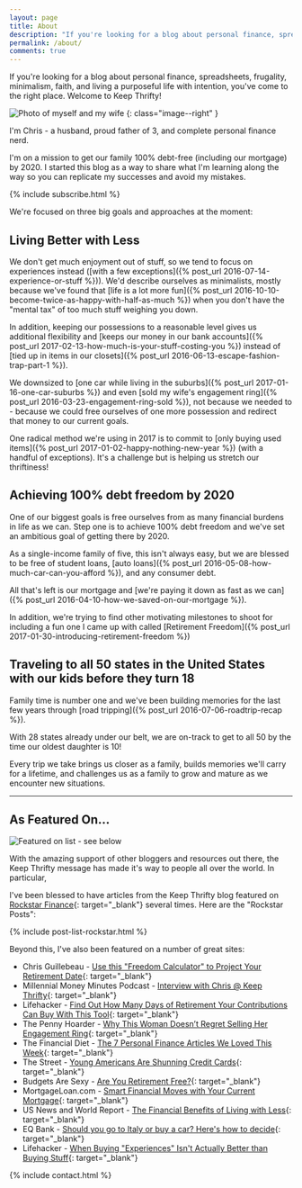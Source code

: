 ```yaml
---
layout: page
title: About
description: "If you're looking for a blog about personal finance, spreadsheets, frugality, minimalism, faith, and living a purposeful life with intention, you've come to the right place."
permalink: /about/
comments: true
---
```


If you're looking for a blog about personal finance, spreadsheets, frugality, minimalism, faith, and living a purposeful life with intention, you've come to the right place. Welcome to Keep Thrifty!

![Photo of myself and my wife]({{site.url}}/img/us-hats.jpg)
{: class="image--right" }

I'm Chris - a husband, proud father of 3, and complete personal finance nerd.

I'm on a mission to get our family 100% debt-free (including our mortgage) by 2020. I started this blog as a way to share what I'm learning along the way so you can replicate my successes and avoid my mistakes.

<div class="boxed">
{% include subscribe.html %}
</div>

We're focused on three big goals and approaches at the moment:

## Living Better with Less

We don't get much enjoyment out of stuff, so we tend to focus on experiences instead ([with a few exceptions]({% post_url 2016-07-14-experience-or-stuff %})). We'd describe ourselves as minimalists, mostly because we've found that [life is a lot more fun]({% post_url 2016-10-10-become-twice-as-happy-with-half-as-much %}) when you don't have the "mental tax" of too much stuff weighing you down.

In addition, keeping our possessions to a reasonable level gives us additional flexibility and [keeps our money in our bank accounts]({% post_url 2017-02-13-how-much-is-your-stuff-costing-you %}) instead of [tied up in items in our closets]({% post_url 2016-06-13-escape-fashion-trap-part-1 %}).

We downsized to [one car while living in the suburbs]({% post_url 2017-01-16-one-car-suburbs %}) and even [sold my wife's engagement ring]({% post_url 2016-03-23-engagement-ring-sold %}), not because we needed to - because we could free ourselves of one more possession and redirect that money to our current goals.

One radical method we're using in 2017 is to commit to [only buying used items]({% post_url 2017-01-02-happy-nothing-new-year %}) (with a handful of exceptions). It's a challenge but is helping us stretch our thriftiness!

## Achieving 100% debt freedom by 2020

One of our biggest goals is free ourselves from as many financial burdens in life as we can. Step one is to achieve 100% debt freedom and we've set an ambitious goal of getting there by 2020.

As a single-income family of five, this isn't always easy, but we are blessed to be free of student loans, [auto loans]({% post_url 2016-05-08-how-much-car-can-you-afford %}), and any consumer debt.

All that's left is our mortgage and [we're paying it down as fast as we can]({% post_url 2016-04-10-how-we-saved-on-our-mortgage %}).

In addition, we're trying to find other motivating milestones to shoot for including a fun one I came up with called [Retirement Freedom]({% post_url 2017-01-30-introducing-retirement-freedom %})

## Traveling to all 50 states in the United States with our kids before they turn 18

Family time is number one and we've been building memories for the last few years through [road tripping]({% post_url 2016-07-06-roadtrip-recap %}).

With 28 states already under our belt, we are on-track to get to all 50 by the time our oldest daughter is 10!

Every trip we take brings us closer as a family, builds memories we'll carry for a lifetime, and challenges us as a family to grow and mature as we encounter new situations.

<hr />

## As Featured On...

![Featured on list - see below]({{site.url}}/img/featured/featured.png)

With the amazing support of other bloggers and resources out there, the Keep Thrifty message has made it's way to people all over the world. In particular,

I've been blessed to have articles from the Keep Thrifty blog featured on [Rockstar Finance](http://www.rockstarfinance.com){: target="_blank"} several times. Here are the "Rockstar Posts":

{% include post-list-rockstar.html %}

Beyond this, I've also been featured on a number of great sites:

* Chris Guillebeau - [Use this "Freedom Calculator" to Project Your Retirement Date](https://chrisguillebeau.com/freedom-calculator/){: target="_blank"}
* Millennial Money Minutes Podcast - [Interview with Chris @ Keep Thrifty](http://podcast.millennialmoney.com/e/interview-chris-keepthrifty/){: target="_blank"}
* Lifehacker - [Find Out How Many Days of Retirement Your Contributions Can Buy With This Tool](http://lifehacker.com/find-out-how-many-days-of-retirement-your-contributions-1788228175){: target="_blank"}
* The Penny Hoarder - [Why This Woman Doesn’t Regret Selling Her Engagement Ring](http://www.thepennyhoarder.com/would-you-sell-your-engagement-ring-to-make-extra-money/){: target="_blank"}
* The Financial Diet - [The 7 Personal Finance Articles We Loved This Week](http://thefinancialdiet.com/7-personal-finance-articles-loved-week-3/){: target="_blank"}
* The Street - [Young Americans Are Shunning Credit Cards](https://www.thestreet.com/story/13499131/1/young-americans-are-shunning-credit-cards.html){: target="_blank"}
* Budgets Are Sexy - [Are You Retirement Free?](http://www.budgetsaresexy.com/2017/03/retirement-freedom-calculator/){: target="_blank"}
* MortgageLoan.com - [Smart Financial Moves with Your Current Mortgage](https://www.mortgageloan.com/smart-financial-moves-with-your-current-mortgage){: target="_blank"}
* US News and World Report - [The Financial Benefits of Living with Less](http://money.usnews.com/money/blogs/my-money/articles/2016-05-10/the-financial-benefits-of-living-with-less){: target="_blank"}
* EQ Bank - [Should you go to Italy or buy a car? Here's how to decide](https://www.eqbank.ca/the-exchange/article-detail?urlName=should-you-go-to-italy-or-buy-a-car-here-s-how-to-decide){: target="_blank"}
* Lifehacker - [When Buying "Experiences" Isn't Actually Better than Buying Stuff](http://lifehacker.com/when-buying-experiences-isnt-actually-better-than-buy-1784756372){: target="_blank"}

<a name="contact" />

{% include contact.html %}
